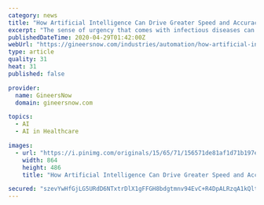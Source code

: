 ```yaml
---
category: news
title: "How Artificial Intelligence Can Drive Greater Speed and Accuracy in Vaccine Development"
excerpt: "The sense of urgency that comes with infectious diseases can itself fast-track progress towards arriving at a vaccine"
publishedDateTime: 2020-04-29T01:42:00Z
webUrl: "https://gineersnow.com/industries/automation/how-artificial-intelligence-can-drive-greater-speed-and-accuracy-in-vaccine-development"
type: article
quality: 31
heat: 31
published: false

provider:
  name: GineersNow
  domain: gineersnow.com

topics:
  - AI
  - AI in Healthcare

images:
  - url: "https://i.pinimg.com/originals/15/65/71/156571de81af1d71b197e292a79d4ec8.jpg"
    width: 864
    height: 486
    title: "How Artificial Intelligence Can Drive Greater Speed and Accuracy in Vaccine Development"

secured: "szevYwHfGjLG5URdD6NTxtrDlX1gFFGH8bdgtmnv94EvC+R4DpALRzqA1kQltBdvyxwI1Z2pWB0zi9KfgliiOrbb75JlOQLQjMiS1KwSwZUYQt4K5ZFakXPAP2AfsAyqYiTBoL3+Z6Uyk3youkZaEdlwoQlLq76F1KEKpLktoSr+ePTMGnt6Ch0RburTWsM0dS2JrzOmA5UZJr7H6G6vsfc8AL5RffhPdBWngzKYG651OYZxNloq15G6ksooel1mV05i5fROYpdaaaFcHkYokG7oBK7G5vjUVdkpya1pV9NbuSm2MQ0MYbUwMdL46z0WJjvfbaQtStf7Lo+Kn3WeoRFNXjylBSqEY8Zx/VXc3c+xDnjS2tivYB32jf+zdn0txJcmfUwqeQkRrTXnKr32+TP0WxazTtBFj1Okta63JYjqHCJXmeVYhucglcRgA5Z4nlXCb8FIZ4jOXKCv2QFp/506a0hmLYCMkTdD0L1Ymk0=;6usYaLwhkVL1CvcG0kgfWQ=="
---
```


